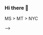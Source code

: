 ### Hi there 👋

<!--
**stevesa120/stevesa120** is a ✨ _special_ ✨ repository because its `README.md` (this file) appears on your GitHub profile.

Here are some ideas to get you started:

- 🔭 I’m currently working on expanding my career in data science and analysis, as well as building an app.
- 🌱 I’m currently learning how to use Github and Python.
- 👯 I’m looking to collaborate on anything to improve my skills in any of the above areas!
- 🤔 I’m looking for help with ideas, inspiration, and advice.
- 💬 Ask me about data visualization and statistical analysis.
- 📫 How to reach me: samstevens1289@gmail.com
- 😄 Pronouns: He/Him
- ⚡ Fun fact: MS --> MS > MT > NYC
-->
